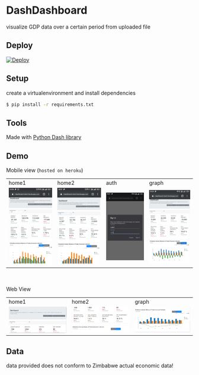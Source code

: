 # DashDashboard
visualize GDP data over a certain period from uploaded file

## Deploy
[![Deploy](https://www.herokucdn.com/deploy/button.svg)](https://heroku.com/deploy)

## Setup
create a virtualenvironment and install dependencies
```bash
$ pip install -r requirements.txt
```

## Tools
Made with [Python Dash library](https://dash.plotly.com/introduction) 

## Demo
Mobile view (`hosted on heroku`)
<table>
   <tr>
      <td> home1</td>
      <td> home2</td>
      <td> auth</td>
      <td> graph</td>
   </tr>
   <tr>
      <td><img src="demo/mobile1.png"></td>
      <td><img src="demo/mobile2.png"></td>
      <td><img src="demo/mobile3.png"></td>
      <td><img src="demo/mobile5.png"></td>
   </tr>
</table>

</br>
</br>
Web View
<table>
   <tr>
      <td> home1</td>
      <td> home2</td>
      <td> graph</td>
   </tr>
   <tr>
      <td><img src="demo/web1.jpg"></td>
      <td><img src="demo/web2.jpg"></td>
      <td><img src="demo/web3.jpg"></td>
   </tr>
</table>

## Data
data provided does not conform to Zimbabwe actual economic data!